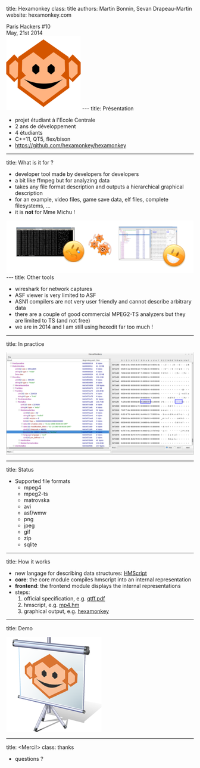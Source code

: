 title: Hexamonkey
class: title
authors: Martin Bonnin, Sevan Drapeau-Martin
website: hexamonkey.com

<div class="where">Paris Hackers #10</div>
<div class="date">May, 21st 2014</div>
<img src="res/logo.svg" style="width:200px; height:200px; margin: auto"/>
<contact/>
---
title: Présentation

* projet étudiant à l'Ecole Centrale
* 2 ans de développement
* 4 étudiants
* C++11, QT5, flex/bison
* <a href="https://github.com/hexamonkey/hexamonkey">https://github.com/hexamonkey/hexamonkey
</a>

---
title: What is it for ?

* developer tool made by developers for developers
* a bit like ffmpeg but for analyzing data
* takes any file format description and outputs a hierarchical graphical description
* for an example, video files, game save data, elf files, complete filesystems, ...
* it is <b>not</b> for Mme Michu !

<img src="res/gears.png"/>
---
title: Other tools

* wireshark for network captures
* ASF viewer is very limited to ASF
* ASN1 compilers are not very user friendly and cannot describe arbitrary data
* there are a couple of good commercial MPEG2-TS analyzers but they are limited to TS (and not free)
* we are in 2014 and I am still using hexedit far too much !
---
title: In practice

<img src="res/screenshot.png"/>

---
title: Status

* Supported file formats
	* mpeg4
	* mpeg2-ts
	* matrovska
	* avi
	* asf/wmw
	* png
	* jpeg
	* gif
	* zip
	* sqlite
---
title: How it works

* new langage for describing data structures: <a href="http://hexamonkey.com/hmdoc.php">HMScript</a>
* <b>core</b>: the core module compiles hmscript into an internal representation
* <b>frontend</b>: the frontend module displays the internal representations
* steps:
	1. official specification, e.g. <a href="res/qtff.pdf">qtff.pdf</a>
	2. hmscript, e.g. <a href="https://github.com/HexaMonkey/hexamonkey/blob/master/scripts/mp4.hm">mp4.hm</a>
	3. graphical output, e.g. <a href="res/screenshot.png">hexamonkey</a>
---
title: Demo

<img src="res/demo.png" style="margin: auto"/>

---
title: <Merci!>
class: thanks

<contact/>

* questions ?

